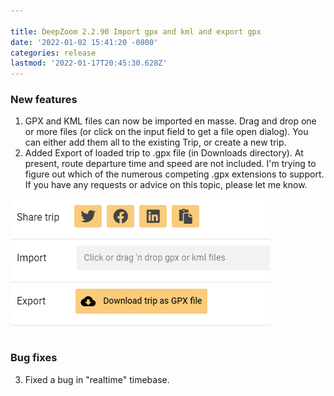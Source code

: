 ```yaml
---

title: DeepZoom 2.2.90 Import gpx and kml and export gpx
date: '2022-01-02 15:41:20 -0800'
categories: release
lastmod: '2022-01-17T20:45:30.628Z'
---
```


### New features

1. GPX and KML files can now be imported en masse.  Drag and drop one or more files (or click on the input field to get a file open dialog).
You can either add them all to the existing Trip, or create a new trip.
2. Added Export of loaded trip to .gpx file (in Downloads directory).  At present, route departure time and speed are not included.  I'm trying to figure out which of the numerous competing .gpx extensions to support.  If you have any requests or advice on this topic, please let me know.

![](/assets/images/import-export-gpx-kml.png)

### Bug fixes
3. Fixed a bug in "realtime" timebase.



